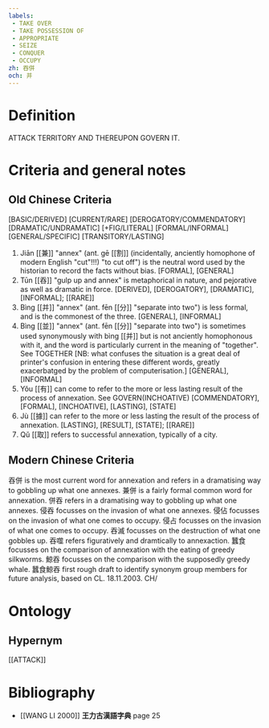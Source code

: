 ```yaml
---
labels: 
 - TAKE OVER
 - TAKE POSSESSION OF
 - APPROPRIATE
 - SEIZE
 - CONQUER
 - OCCUPY
zh: 吞併
och: 并
---
```


# Definition
ATTACK TERRITORY AND THEREUPON GOVERN IT.
# Criteria and general notes
## Old Chinese Criteria
[BASIC/DERIVED]
[CURRENT/RARE]
[DEROGATORY/COMMENDATORY]
[DRAMATIC/UNDRAMATIC]
[+FIG/LITERAL]
[FORMAL/INFORMAL]
[GENERAL/SPECIFIC]
[TRANSITORY/LASTING]
1. Jiān [[兼]] "annex" (ant. gē [[割]] (incidentally, anciently homophone of modern English "cut"!!!) "to cut off") is the neutral word used by the historian to record the facts without bias.
[FORMAL], [GENERAL]
2. Tūn [[吞]] "gulp up and annex" is metaphorical in nature, and pejorative as well as dramatic in force.
[DERIVED], [DEROGATORY], [DRAMATIC], [INFORMAL]; [[RARE]]
3. Bìng [[并]] "annex" (ant. fēn [[分]] "separate into two") is less formal, and is the commonest of the three.
[GENERAL], [INFORMAL]
4. Bìng [[並]] "annex" (ant. fēn [[分]] "separate into two") is sometimes used synonymously with bìng [[并]] but is not anciently homophonous with it, and the word is particularly current in the meaning of "together". See TOGETHER [NB: what confuses the situation is a great deal of printer's confusion in entering these different words, greatly exacerbatged by the problem of computerisation.]
[GENERAL], [INFORMAL]
5. Yǒu [[有]] can come to refer to the more or less lasting result of the process of annexation. See GOVERN(INCHOATIVE)
[COMMENDATORY], [FORMAL], [INCHOATIVE], [LASTING], [STATE]
6. Jù [[據]] can refer to the more or less lasting the result of the process of annexation.
[LASTING], [RESULT], [STATE]; [[RARE]]
7. Qǔ [[取]] refers to successful annexation, typically of a city.
## Modern Chinese Criteria
吞併 is the most current word for annexation and refers in a dramatising way to gobbling up what one annexes.
兼併 is a fairly formal common word for annexation.
併吞 refers in a dramatising way to gobbling up what one annexes.
侵吞 focusses on the invasion of what one annexes.
侵佔 focusses on the invasion of what one comes to occupy.
侵占 focusses on the invasion of what one comes to occupy.
吞滅 focusses on the destruction of what one gobbles up.
吞噬 refers figuratively and dramtically to annexaction.
蠶食 focusses on the comparison of annexation with the eating of greedy silkworms.
鯨吞 focusses on the comparison with the supposedly greedy whale.
蠶食鯨吞
first rough draft to identify synonym group members for future analysis, based on CL. 18.11.2003. CH/
# Ontology

## Hypernym
[[ATTACK]]
# Bibliography
- [[WANG LI 2000]]
**王力古漢語字典** page 25
